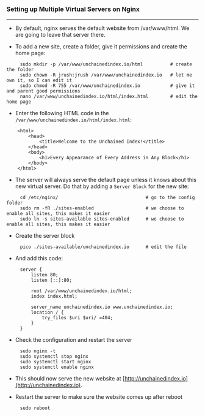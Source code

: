 ### Setting up Multiple Virtual Servers on Nginx

---

- By default, nginx serves the default website from /var/www/html. We are going to leave that server there.

- To add a new site, create a folder, give it permissions and create the home page:

```[bash]
     sudo mkdir -p /var/www/unchainedindex.io/html          # create the folder
     sudo chown -R jrush:jrush /var/www/unchainedindex.io   # let me own it, so I can edit it
     sudo chmod -R 755 /var/www/unchainedindex.io           # give it and parent good permissions
     nano /var/www/unchainedindex.io/html/index.html        # edit the home page
```

- Enter the following HTML code in the `/var/www/unchainedindex.io/html/index.html`:

```[html]
    <html>
        <head>
            <title>Welcome to the Unchained Index!</title>
        </head>
        <body>
            <h1>Every Appearance of Every Address in Any Block</h1>
        </body>
    </html>
```

- The server will always serve the default page unless it knows about this new virtual server. Do that by adding a `Server Block` for the new site:

```[bash]
     cd /etc/nginx/                                # go to the config folder
     sudo rm -fR ./sites-enabled                   # we choose to enable all sites, this makes it easier
     sudo ln -s sites-available sites-enabled      # we choose to enable all sites, this makes it easier
```

- Create the server block

```[bash]
     pico ./sites-available/unchainedindex.io      # edit the file
```

- And add this code:

```[bash]
     server {
         listen 80;
         listen [::]:80;

         root /var/www/unchainedindex.io/html;
         index index.html;

         server_name unchainedindex.io www.unchainedindex.io;
         location / {
             try_files $uri $uri/ =404;
         }
     }
```

- Check the configuration and restart the server

```[bash]
     sudo nginx -t
     sudo systemctl stop nginx
     sudo systemctl start nginx
     sudo systemctl enable nginx
```

- This should now serve the new website at [http://unchainedindex.io](http://unchainedindex.io).

- Restart the server to make sure the website comes up after reboot

```[bash]
     sudo reboot
```
